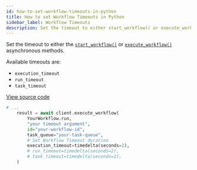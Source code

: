 ```yaml
---
id: how-to-set-workflow-timeouts-in-python
title: How to set Workflow Timeouts in Python
sidebar_label: Workflow Timeouts
description: Set the timeout to either start_workflow() or execute_workflow().
---
```


Set the timeout to either the [`start_workflow()`](https://python.temporal.io/temporalio.client.Client.html#start_workflow) or [`execute_workflow()`](https://python.temporal.io/temporalio.client.Client.html#execute_workflow) asynchronous methods.

Available timeouts are:

- `execution_timeout`
- `run_timeout`
- `task_timeout`

<a class="dacx-source-link" href="https://github.com/temporalio/documentation-samples-python/blob/main/workflow_timeouts_retries/workflows_dacx.py">View source code</a>

```python
# ...
    result = await client.execute_workflow(
        YourWorkflow.run,
        "your timeout argument",
        id="your-workflow-id",
        task_queue="your-task-queue",
        # Set Workflow Timeout duration
        execution_timeout=timedelta(seconds=2),
        # run_timeout=timedelta(seconds=2),
        # task_timeout=timedelta(seconds=2),
    )
```
